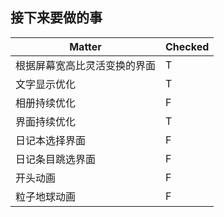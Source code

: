 ## 接下来要做的事

| Matter | Checked |
| ------ | ------- |
| 根据屏幕宽高比灵活变换的界面 | T |
| 文字显示优化 | T |
| 相册持续优化 | F |
| 界面持续优化 | T |
| 日记本选择界面 | F |
| 日记条目跳选界面 | F |
| 开头动画 | F |
| 粒子地球动画 | F |